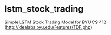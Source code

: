 # lstm_stock_trading
Simple LSTM Stock Trading Model for BYU CS 412 (http://idealabs.byu.edu/Features/TDF.php)
